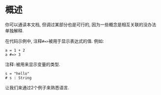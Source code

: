 # 概述

你可以通读本文档, 但调过某部分也是可行的, 因为一些概念是相互关联的没办法单独解释.

在代码示例中, 注释`#=>`被用于显示表达式的值. 例如:

```crystal
a = 1 + 2
a #=> 3
```

注释`:`被用来显示变量的类型.

```crystal
s = "hello"
# s : String
```

让我们来通过2个例子来熟悉语言.
